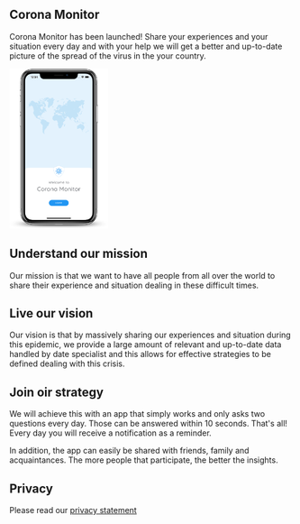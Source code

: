 ## Corona Monitor

Corona Monitor has been launched! Share your experiences and your situation every day and with your help we will get a better and up-to-date picture of the spread of the virus in the your country.

<img class="project-name" src="/en/phone.png" width="175px" />

## Understand our mission

Our mission is that we want to have all people from all over the world to share their experience and situation dealing in these difficult times.

## Live our vision

Our vision is that by massively sharing our experiences and situation during this epidemic, we provide a large amount of relevant and up-to-date data handled by date specialist and this allows for effective strategies to be defined dealing with this crisis.

## Join oir strategy

We will achieve this with an app that simply works and only asks two questions every day. Those can be answered within 10 seconds. That's all! Every day you will receive a notification as a reminder.

In addition, the app can easily be shared with friends, family and acquaintances. The more people that participate, the better the insights.

## Privacy

Please read our [privacy statement](/en/privacystatement)
